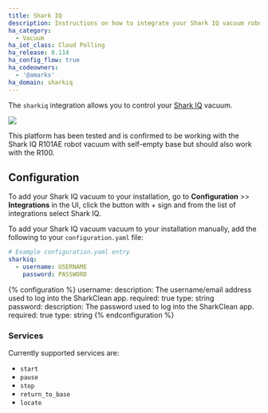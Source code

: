 ```yaml
---
title: Shark IQ
description: Instructions on how to integrate your Shark IQ vacuum robot with Home Assistant.
ha_category:
  - Vacuum
ha_iot_class: Cloud Polling
ha_release: 0.114
ha_config_flow: true
ha_codeowners:
  - '@amarks'
ha_domain: sharkiq
---
```


The `sharkiq` integration allows you to control your [Shark IQ](https://www.sharkclean.com/vacuums/robot-vacuums/) vacuum.

<p class='img'>
<img src='/images/screenshots/more-info-dialog-sharkiq.png' />
</p>

<div class='note'>
This platform has been tested and is confirmed to be working with the Shark IQ R101AE robot vacuum with self-empty base but should also work with the R100.
</div>

## Configuration

To add your Shark IQ vacuum to your installation, go to **Configuration** >> **Integrations** in the UI, click the button with + sign and from the list of integrations select Shark IQ.

To add your Shark IQ vacuum  vacuum to your installation manually, add the following to your `configuration.yaml` file:

```yaml
# Example configuration.yaml entry
sharkiq:
  - username: USERNAME
    password: PASSWORD
```

{% configuration %}
username:
  description: The username/email address used to log into the SharkClean app.
  required: true
  type: string  
password:
  description: The password used to log into the SharkClean app.
  required: true
  type: string
{% endconfiguration %}

### Services

Currently supported services are:

- `start`
- `pause`
- `stop`
- `return_to_base`
- `locate`
